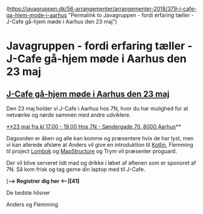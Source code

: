 (https://javagruppen.dk/56-arrangementer/arrangementer-2018/379-j-cafe-ga-hjem-mode-i-aarhus "Permalink to Javagruppen - fordi erfaring tæller - J-Cafe gå-hjem møde i Aarhus den 23 maj")

# Javagruppen - fordi erfaring tæller - J-Cafe gå-hjem møde i Aarhus den 23 maj

##  [ J-Cafe gå-hjem møde i Aarhus den 23 maj][35]

Den 23 maj holder vi J-Cafe i Aarhus hos 7N, hvor du har mulighed for at netværke og nørde sammen med andre udviklere.

[**23 maj fra kl 17.00 - 19.00 Hos 7N - Søndergade 70, 8000 Aarhus][37]**

 

Dagsorden er åben og alle kan komme og præsentere hvis de har lyst, men vi kan allerede afsløre at Anders vil give en introduktion til [Kotlin][38], Flemming til project [Lombok][39] og [MapStructure][40] og Trym vil præsenter proguard.

Der vil blive serveret lidt mad og drikke i løbet af aftenen som er sponoret af 7N. Så kom frisk og tag gerne din laptop med til J-Cafe.

[**\--> Registrer dig her <\--][41]**

 

De bedste hilsner

Anders og Flemming

[35]: https://javagruppen.dk/56-arrangementer/arrangementer-2018/379-j-cafe-ga-hjem-mode-i-aarhus
[37]: https://goo.gl/maps/pDYhjCBFLDx
[38]: https://kotlinlang.org/
[39]: https://projectlombok.org/
[40]: http://mapstruct.org/
